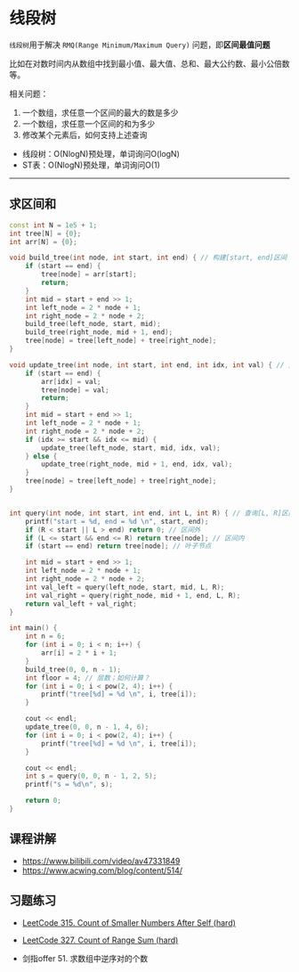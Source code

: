 # 线段树

`线段树`用于解决 `RMQ(Range Minimum/Maximum Query)` 问题，即**区间最值问题**

比如在对数时间内从数组中找到最小值、最大值、总和、最大公约数、最小公倍数等。

相关问题：

1. 一个数组，求任意一个区间的最大的数是多少
2. 一个数组，求任意一个区间的和为多少
3. 修改某个元素后，如何支持上述查询

- 线段树：O(NlogN)预处理，单词询问O(logN)
- ST表：O(NlogN)预处理，单词询问O(1)

---

## 求区间和

```cpp
const int N = 1e5 + 1;
int tree[N] = {0};
int arr[N] = {0};

void build_tree(int node, int start, int end) { // 构建[start, end]区间
    if (start == end) {
        tree[node] = arr[start];
        return;
    }
    int mid = start + end >> 1;
    int left_node = 2 * node + 1;
    int right_node = 2 * node + 2;
    build_tree(left_node, start, mid);
    build_tree(right_node, mid + 1, end);
    tree[node] = tree[left_node] + tree[right_node];
}

void update_tree(int node, int start, int end, int idx, int val) { // 更新 idx 的值
    if (start == end) {
        arr[idx] = val;
        tree[node] = val;
        return;
    }
    int mid = start + end >> 1;
    int left_node = 2 * node + 1;
    int right_node = 2 * node + 2;
    if (idx >= start && idx <= mid) {
        update_tree(left_node, start, mid, idx, val);
    } else {
        update_tree(right_node, mid + 1, end, idx, val);
    }
    tree[node] = tree[left_node] + tree[right_node];
}


int query(int node, int start, int end, int L, int R) { // 查询[L, R]区间
    printf("start = %d, end = %d \n", start, end);
    if (R < start || L > end) return 0; // 区间外
    if (L <= start && end <= R) return tree[node]; // 区间内
    if (start == end) return tree[node]; // 叶子节点

    int mid = start + end >> 1;
    int left_node = 2 * node + 1;
    int right_node = 2 * node + 2;
    int val_left = query(left_node, start, mid, L, R);
    int val_right = query(right_node, mid + 1, end, L, R);
    return val_left + val_right;
}

int main() {
    int n = 6;
    for (int i = 0; i < n; i++) {
        arr[i] = 2 * i + 1;
    }
    build_tree(0, 0, n - 1);
    int floor = 4; // 层数；如何计算？
    for (int i = 0; i < pow(2, 4); i++) {
        printf("tree[%d] = %d \n", i, tree[i]);
    }

    cout << endl;
    update_tree(0, 0, n - 1, 4, 6);
    for (int i = 0; i < pow(2, 4); i++) {
        printf("tree[%d] = %d \n", i, tree[i]);
    }

    cout << endl;
    int s = query(0, 0, n - 1, 2, 5);
    printf("s = %d\n", s);

    return 0;
}
```

## 课程讲解

- https://www.bilibili.com/video/av47331849
- https://www.acwing.com/blog/content/514/

## 习题练习

- [LeetCode 315. Count of Smaller Numbers After Self (hard)](https://github.com/muyids/leetcode/blob/master/algorithms/301-400/315.count-of-smaller-numbers-after-self.md)

- [LeetCode 327. Count of Range Sum (hard)](https://github.com/muyids/leetcode/blob/master/algorithms/301-400/327.count-of-range-sum.md)

- 剑指offer 51. 求数组中逆序对的个数
